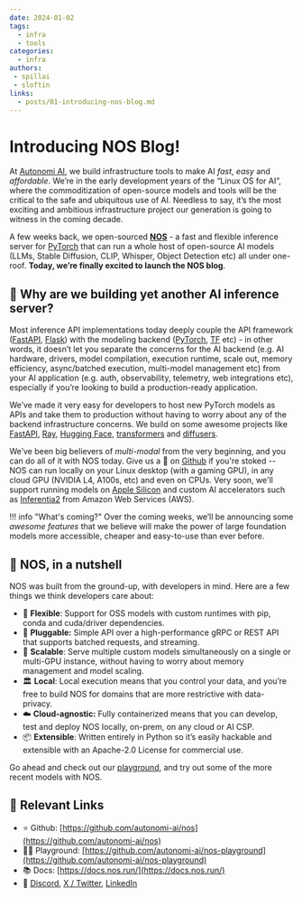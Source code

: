 ```yaml
---
date: 2024-01-02
tags:
  - infra
  - tools
categories:
  - infra
authors:
 - spillai
 - sloftin
links:
  - posts/01-introducing-nos-blog.md
---
```


# Introducing NOS Blog!

At [Autonomi AI](https://autonomi.ai), we build infrastructure tools to make AI *fast*, *easy* and *affordable*. We’re in the early development years of the “Linux OS for AI”, where the commoditization of open-source models and tools will be the critical to the safe and ubiquitous use of AI. Needless to say, it’s the most exciting and ambitious infrastructure project our generation is going to witness in the coming decade. 

A few weeks back, we open-sourced [**NOS**](https://github.com/autonomi-ai/nos) - a fast and flexible inference server for [PyTorch](https://pytorch.org/) that can run a whole host of open-source AI models (LLMs, Stable Diffusion, CLIP, Whisper, Object Detection etc) all under one-roof. **Today, we’re finally excited to launch the NOS blog**.

## 🎯 Why are we building yet another AI inference server?

Most inference API implementations today deeply couple the API framework ([FastAPI](https://fastapi.tiangolo.com/), [Flask](https://flask.palletsprojects.com/en/3.0.x/)) with the modeling backend ([PyTorch](https://pytorch.org/), [TF](https://www.tensorflow.org/) etc) - in other words, it doesn’t let you separate the concerns for the AI backend (e.g. AI hardware, drivers, model compilation, execution runtime, scale out, memory efficiency, async/batched execution, multi-model management etc) from your AI application (e.g. auth, observability, telemetry, web integrations etc), especially if you’re looking to build a production-ready application.

We’ve made it very easy for developers to host new PyTorch models as APIs and take them to production without having to worry about any of the backend infrastructure concerns. We build on some awesome projects like [FastAPI](https://fastapi.tiangolo.com/), [Ray](https://ray.io/), [Hugging Face](https://www.huggingface.co), [transformers](https://github.com/huggingface/transformers) and [diffusers](https://github.com/huggingface/transformers).

We’ve been big believers of *multi-modal* from the very beginning, and you can do all of it with NOS today. Give us a 🌟 on [Github](https://github.com/autonomi-ai/nos) if you're stoked -- NOS can run locally on your Linux desktop (with a gaming GPU), in any cloud GPU (NVIDIA L4, A100s, etc) and even on CPUs. Very soon, we'll support running models on [Apple Silicon](https://www.apple.com/newsroom/2023/10/apple-unveils-m3-m3-pro-and-m3-max-the-most-advanced-chips-for-a-personal-computer/) and custom AI accelerators such as [Inferentia2](https://aws.amazon.com/ec2/instance-types/inf2/) from Amazon Web Services (AWS).

!!! info "What's coming?"
    Over the coming weeks, we’ll be announcing some *awesome features* that we believe will make the power of large foundation models more accessible, cheaper and easy-to-use than ever before. 

## 🥜 NOS, in a nutshell

NOS was built from the ground-up, with developers in mind. Here are a few things we think developers care about:

- 🥷 **Flexible**: Support for OSS models with custom runtimes with pip, conda and cuda/driver dependencies.
- 🔌 **Pluggable:** Simple API over a high-performance gRPC or REST API that supports batched requests, and streaming.
- 🚀 **Scalable**: Serve multiple custom models simultaneously on a single or multi-GPU instance, without having to worry about memory management and model scaling.
- 🏛️ **Local**: Local execution means that you control your data, and you’re free to build NOS for domains that are more restrictive with data-privacy.
- ☁️ **Cloud-agnostic:** Fully containerized means that you can develop, test and deploy NOS locally, on-prem, on any cloud or AI CSP.
- 📦 **Extensible**: Written entirely in Python so it’s easily hackable and extensible with an Apache-2.0 License for commercial use.

Go ahead and check out our [playground](https://github.com/autonomi-ai/nos-playground), and try out some of the more recent models with NOS.

## 🔗 Relevant Links

- ⭐️ Github: [https://github.com/autonomi-ai/nos](https://github.com/autonomi-ai/nos)
- 👩‍💻 Playground: [https://github.com/autonomi-ai/nos-playground](https://github.com/autonomi-ai/nos-playground)
- 📚 Docs: [https://docs.nos.run/](https://docs.nos.run/)
- 💬 [Discord](https://discord.gg/QAGgvTuvgg), [X / Twitter](https://twitter.com/autonomi_ai), [LinkedIn](https://www.linkedin.com/company/autonomi-ai/)

